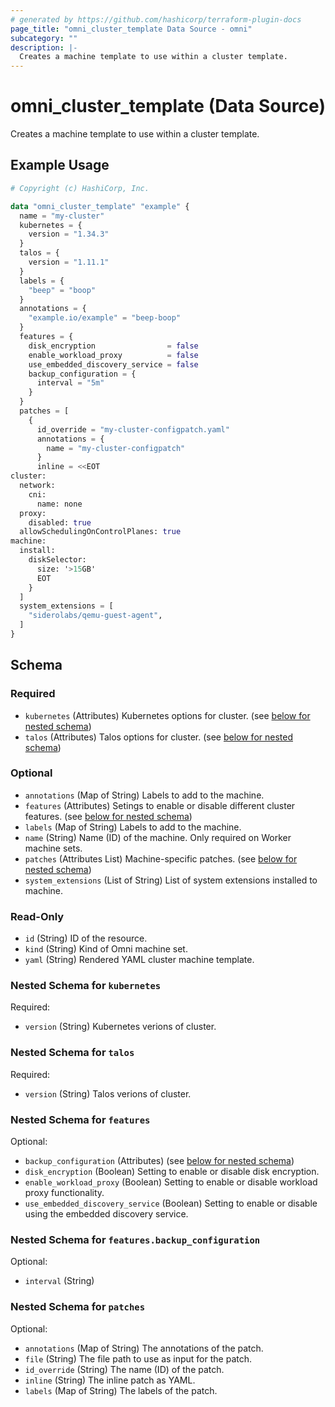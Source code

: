 ```yaml
---
# generated by https://github.com/hashicorp/terraform-plugin-docs
page_title: "omni_cluster_template Data Source - omni"
subcategory: ""
description: |-
  Creates a machine template to use within a cluster template.
---
```


# omni_cluster_template (Data Source)

Creates a machine template to use within a cluster template.

## Example Usage

```terraform
# Copyright (c) HashiCorp, Inc.

data "omni_cluster_template" "example" {
  name = "my-cluster"
  kubernetes = {
    version = "1.34.3"
  }
  talos = {
    version = "1.11.1"
  }
  labels = {
    "beep" = "boop"
  }
  annotations = {
    "example.io/example" = "beep-boop"
  }
  features = {
    disk_encryption                = false
    enable_workload_proxy          = false
    use_embedded_discovery_service = false
    backup_configuration = {
      interval = "5m"
    }
  }
  patches = [
    {
      id_override = "my-cluster-configpatch.yaml"
      annotations = {
        name = "my-cluster-configpatch"
      }
      inline = <<EOT
cluster:
  network:
    cni:
      name: none
  proxy:
    disabled: true
  allowSchedulingOnControlPlanes: true
machine:
  install:
    diskSelector:
      size: '>15GB'
      EOT
    }
  ]
  system_extensions = [
    "siderolabs/qemu-guest-agent",
  ]
}
```

<!-- schema generated by tfplugindocs -->
## Schema

### Required

- `kubernetes` (Attributes) Kubernetes options for cluster. (see [below for nested schema](#nestedatt--kubernetes))
- `talos` (Attributes) Talos options for cluster. (see [below for nested schema](#nestedatt--talos))

### Optional

- `annotations` (Map of String) Labels to add to the machine.
- `features` (Attributes) Setings to enable or disable different cluster features. (see [below for nested schema](#nestedatt--features))
- `labels` (Map of String) Labels to add to the machine.
- `name` (String) Name (ID) of the machine. Only required on Worker machine sets.
- `patches` (Attributes List) Machine-specific patches. (see [below for nested schema](#nestedatt--patches))
- `system_extensions` (List of String) List of system extensions installed to machine.

### Read-Only

- `id` (String) ID of the resource.
- `kind` (String) Kind of Omni machine set.
- `yaml` (String) Rendered YAML cluster machine template.

<a id="nestedatt--kubernetes"></a>
### Nested Schema for `kubernetes`

Required:

- `version` (String) Kubernetes verions of cluster.


<a id="nestedatt--talos"></a>
### Nested Schema for `talos`

Required:

- `version` (String) Talos verions of cluster.


<a id="nestedatt--features"></a>
### Nested Schema for `features`

Optional:

- `backup_configuration` (Attributes) (see [below for nested schema](#nestedatt--features--backup_configuration))
- `disk_encryption` (Boolean) Setting to enable or disable disk encryption.
- `enable_workload_proxy` (Boolean) Setting to enable or disable workload proxy functionality.
- `use_embedded_discovery_service` (Boolean) Setting to enable or disable using the embedded discovery service.

<a id="nestedatt--features--backup_configuration"></a>
### Nested Schema for `features.backup_configuration`

Optional:

- `interval` (String)



<a id="nestedatt--patches"></a>
### Nested Schema for `patches`

Optional:

- `annotations` (Map of String) The annotations of the patch.
- `file` (String) The file path to use as input for the patch.
- `id_override` (String) The name (ID) of the patch.
- `inline` (String) The inline patch as YAML.
- `labels` (Map of String) The labels of the patch.
